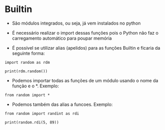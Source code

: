 # Builtin

- São módulos integrados, ou seja, já vem instalados no python

- É necessário realizar o import dessas funções pois o Python não faz o carregamento automático para poupar memória

- É possível se utilizar alias (apelidos) para as funções Builtin e ficaria da seguinte forma:

~~~
import random as rdm

print(rdm.random())
~~~

- Podemos importar todas as funções de um módulo usando o nome da função e o *. Exemplo:

~~~
from random import *
~~~

- Podemos também das alias a funcoes. Exemplo:

~~~
from random import randint as rdi

print(random.rdi(5, 89))
~~~